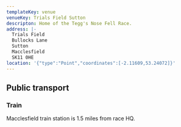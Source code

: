 ```yaml
---
templateKey: venue
venueKey: Trials Field Sutton
descripton: Home of the Tegg's Nose Fell Race.
address: |-
  Trials Field
  Bullocks Lane
  Sutton
  Macclesfield
  SK11 0HE
location: '{"type":"Point","coordinates":[-2.11609,53.24072]}'
---
```

## Public transport

### Train

Macclesfield train station is 1.5 miles from race HQ.